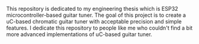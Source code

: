 This repository is dedicated to my engineering thesis which is ESP32 microcontroller-based guitar tuner.
The goal of this project is to create a uC-based chromatic guitar tuner with acceptable precision and simple
features. I dedicate this repository to people like me who couldn't find a bit more advanced implementations
of uC-based guitar tuner.
